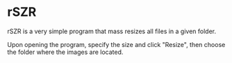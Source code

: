 # rSZR
rSZR is a very simple program that mass resizes all files in a given folder.


Upon opening the program, specify the size and click "Resize", then choose the folder where the images are located.
